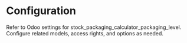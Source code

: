 # Configuration

Refer to Odoo settings for stock_packaging_calculator_packaging_level. Configure related models, access rights, and options as needed.
